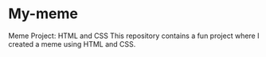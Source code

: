 # My-meme
Meme Project: HTML and CSS This repository contains a fun project where I created a meme using HTML and CSS.
